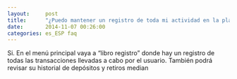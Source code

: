 ```yaml
---
layout:     post
title:      "¿Puedo mantener un registro de toda mi actividad en la plataforma?"
date:       2014-11-07 00:26:00
categories: es_ESP faq
---
```


Si. En el menú principal vaya a “libro registro” donde hay un registro de todas las transacciones llevadas a cabo por el usuario.
También podrá revisar su historial de depósitos y retiros median
